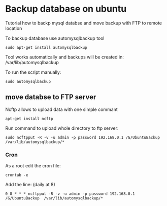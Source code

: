 
# Backup database on ubuntu

Tutorial how to backp mysql databse and move backup with FTP to remote location
<!--more-->

To backup database use automysqlbackup tool

```
sudo apt-get install automysqlbackup
```

Tool works automatically and backups will be created in: /var/lib/automysqlbackup

To run the script manually:
```
sudo automysqlbackup
```

## move databse to FTP server

Ncftp allows to upload data with one simple commant
```
apt-get install ncftp
```


Run command to upload whole directory to ftp server: 

```
sudo ncftpput -R -v -u admin -p password 192.168.0.1 /G/UbuntuBackup  /var/lib/automysqlbackup/* 
```


### Cron

As a root edit the cron file:
```
crontab -e
```

Add the line:
(daily at 8)
```
0 8 * * * ncftpput -R -v -u admin -p password 192.168.0.1 /G/UbuntuBackup  /var/lib/automysqlbackup/*
```
